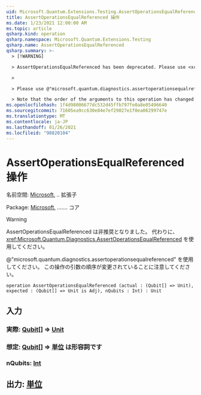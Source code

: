 ```yaml
---
uid: Microsoft.Quantum.Extensions.Testing.AssertOperationsEqualReferenced
title: AssertOperationsEqualReferenced 操作
ms.date: 1/23/2021 12:00:00 AM
ms.topic: article
qsharp.kind: operation
qsharp.namespace: Microsoft.Quantum.Extensions.Testing
qsharp.name: AssertOperationsEqualReferenced
qsharp.summary: >-
  > [!WARNING]

  > AssertOperationsEqualReferenced has been deprecated. Please use <xref:Microsoft.Quantum.Diagnostics.AssertOperationsEqualReferenced> instead.

  >

  > Please use @"microsoft.quantum.diagnostics.assertoperationsequalreferenced".

  > Note that the order of the arguments to this operation has changed.
ms.openlocfilehash: 1f4d98006677dc532d45ffb797fe0a8e05496640
ms.sourcegitcommit: 71605ea9cc630e84e7ef29027e1f0ea06299747e
ms.translationtype: MT
ms.contentlocale: ja-JP
ms.lasthandoff: 01/26/2021
ms.locfileid: "98820104"
---
```

# <a name="assertoperationsequalreferenced-operation"></a>AssertOperationsEqualReferenced 操作

名前空間: [Microsoft.](xref:Microsoft.Quantum.Extensions.Testing) .. 拡張子

Package: [Microsoft.](https://nuget.org/packages/Microsoft.Quantum.QSharp.Core) ....... コア


> [!WARNING]
> AssertOperationsEqualReferenced は非推奨となりました。 代わりに、<xref:Microsoft.Quantum.Diagnostics.AssertOperationsEqualReferenced> を使用してください。
>
> @"microsoft.quantum.diagnostics.assertoperationsequalreferenced" を使用してください。
> この操作の引数の順序が変更されていることに注意してください。



```qsharp
operation AssertOperationsEqualReferenced (actual : (Qubit[] => Unit), expected : (Qubit[] => Unit is Adj), nQubits : Int) : Unit
```


## <a name="input"></a>入力

### <a name="actual--qubit--unit"></a>実際: [Qubit](xref:microsoft.quantum.lang-ref.qubit)[] => [Unit](xref:microsoft.quantum.lang-ref.unit) 




### <a name="expected--qubit--unit--is-adj"></a>想定: [Qubit](xref:microsoft.quantum.lang-ref.qubit)[] => [単位](xref:microsoft.quantum.lang-ref.unit)  は形容詞です




### <a name="nqubits--int"></a>nQubits: [Int](xref:microsoft.quantum.lang-ref.int)





## <a name="output--unit"></a>出力: [単位](xref:microsoft.quantum.lang-ref.unit)

